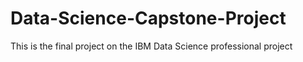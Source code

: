 # Data-Science-Capstone-Project
This is the final project on the IBM Data Science professional project
